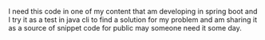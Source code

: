 I need this code in one of my content that am developing in spring boot and I try it as a test in java cli to find a solution for my problem and am sharing it as a source of snippet code for public may someone need it some day.
